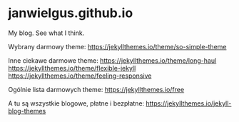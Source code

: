 # janwielgus.github.io
My blog. See what I think.

Wybrany darmowy theme:
https://jekyllthemes.io/theme/so-simple-theme

Inne ciekawe darmowe theme:
https://jekyllthemes.io/theme/long-haul
https://jekyllthemes.io/theme/flexible-jekyll
https://jekyllthemes.io/theme/feeling-responsive

Ogólnie lista darmowych theme:
https://jekyllthemes.io/free

A tu są wszystkie blogowe, płatne i bezpłatne:
https://jekyllthemes.io/jekyll-blog-themes

